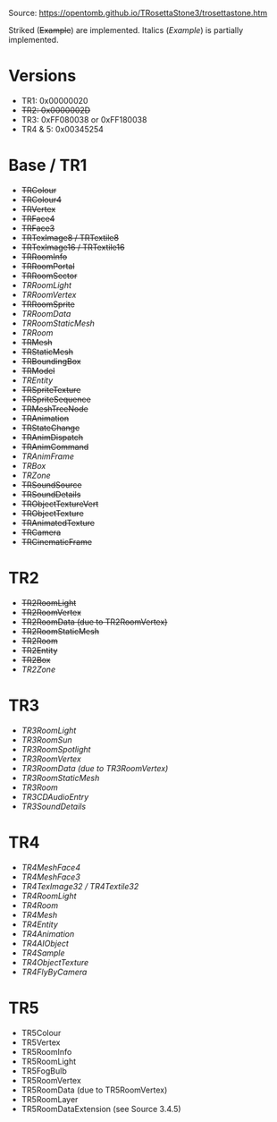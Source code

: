 Source: https://opentomb.github.io/TRosettaStone3/trosettastone.htm

Striked (~~Example~~) are implemented.
Italics (*Example*) is partially implemented.

# Versions
* TR1: 0x00000020
* ~~TR2: 0x0000002D~~
* TR3: 0xFF080038 or 0xFF180038
* TR4 & 5: 0x00345254

# Base / TR1
* ~~TRColour~~
* ~~TRColour4~~
* ~~TRVertex~~
* ~~TRFace4~~
* ~~TRFace3~~
* ~~TRTexImage8 / TRTextile8~~
* ~~TRTexImage16 / TRTextile16~~
* ~~TRRoomInfo~~
* ~~TRRoomPortal~~
* ~~TRRoomSector~~
* *TRRoomLight*
* *TRRoomVertex*
* ~~TRRoomSprite~~
* *TRRoomData*
* *TRRoomStaticMesh*
* *TRRoom*
* ~~TRMesh~~
* ~~TRStaticMesh~~
* ~~TRBoundingBox~~
* ~~TRModel~~
* *TREntity*
* ~~TRSpriteTexture~~
* ~~TRSpriteSequence~~
* ~~TRMeshTreeNode~~
* ~~TRAnimation~~
* ~~TRStateChange~~
* ~~TRAnimDispatch~~
* ~~TRAnimCommand~~
* *TRAnimFrame*
* *TRBox*
* *TRZone*
* ~~TRSoundSource~~
* ~~TRSoundDetails~~
* ~~TRObjectTextureVert~~
* ~~TRObjectTexture~~
* ~~TRAnimatedTexture~~
* ~~TRCamera~~
* ~~TRCinematicFrame~~

# TR2
* ~~TR2RoomLight~~
* ~~TR2RoomVertex~~
* ~~TR2RoomData (due to TR2RoomVertex)~~
* ~~TR2RoomStaticMesh~~
* ~~TR2Room~~
* ~~TR2Entity~~
* ~~TR2Box~~
* *TR2Zone*

# TR3
* *TR3RoomLight*
* *TR3RoomSun*
* *TR3RoomSpotlight*
* *TR3RoomVertex*
* *TR3RoomData (due to TR3RoomVertex)*
* *TR3RoomStaticMesh*
* *TR3Room*
* *TR3CDAudioEntry*
* *TR3SoundDetails*

# TR4
* *TR4MeshFace4*
* *TR4MeshFace3*
* *TR4TexImage32 / TR4Textile32*
* *TR4RoomLight*
* *TR4Room*
* *TR4Mesh*
* *TR4Entity*
* *TR4Animation*
* *TR4AIObject*
* *TR4Sample*
* *TR4ObjectTexture*
* *TR4FlyByCamera*

# TR5
* TR5Colour
* TR5Vertex
* TR5RoomInfo
* TR5RoomLight
* TR5FogBulb
* TR5RoomVertex
* TR5RoomData (due to TR5RoomVertex)
* TR5RoomLayer
* TR5RoomDataExtension (see Source 3.4.5)